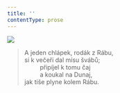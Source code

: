 ```yaml
---
title: ''
contentType: prose
---
```


![](../Images/086.jpg)

> A jeden chlápek, rodák z Rábu,  
> si k večeři dal mísu švábů;  
>          připíjel k tomu čaj  
>          a koukal na Dunaj,  
> jak tiše plyne kolem Rábu.
